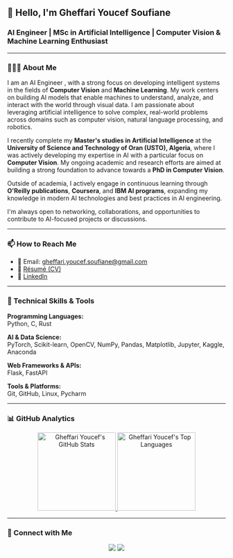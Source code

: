 ## 👋 Hello, I'm Gheffari Youcef Soufiane  
### AI Engineer | MSc in Artificial Intelligence | Computer Vision & Machine Learning Enthusiast

---

### 👨🏻‍💻 About Me

I am an AI Engineer , with a strong focus on developing intelligent systems in the fields of **Computer Vision** and **Machine Learning**. My work centers on building AI models that enable machines to understand, analyze, and interact with the world through visual data. I am passionate about leveraging artificial intelligence to solve complex, real-world problems across domains such as computer vision, natural language processing, and robotics.

I recently complete my **Master's studies in Artificial Intelligence** at the **University of Science and Technology of Oran (USTO), Algeria**, where I was actively developing my expertise in AI with a particular focus on **Computer Vision**. My ongoing academic and research efforts are aimed at building a strong foundation to advance towards a **PhD in Computer Vision**.

Outside of academia, I actively engage in continuous learning through **O'Reilly publications**, **Coursera**, and **IBM AI programs**, expanding my knowledge in modern AI technologies and best practices in AI engineering.

I'm always open to networking, collaborations, and opportunities to contribute to AI-focused projects or discussions.

---

### 📫 How to Reach Me
- 📧 Email: [gheffari.youcef.soufiane@gmail.com](mailto:gheffari.youcef.soufiane@gmail.com)  
- 📄 [Résumé (CV)](https://github.com/youcefgheffari3/portfolio/raw/master/Gheffari_Youcef_Resume.pdf)
- 🤝 [LinkedIn](https://linkedin.com/in/gheffari-youcef-soufiane-05947522a)  

---

### 🔧 Technical Skills & Tools

**Programming Languages:**  
Python, C, Rust

**AI & Data Science:**  
PyTorch, Scikit-learn, OpenCV, NumPy, Pandas, Matplotlib, Jupyter, Kaggle, Anaconda

**Web Frameworks & APIs:**  
Flask, FastAPI  

**Tools & Platforms:**  
Git, GitHub, Linux, Pycharm  

---

### 📊 GitHub Analytics

<p align="center">
<a href="https://github.com/youcefgheffari3">
  <img height="180em" src="https://github-readme-stats.vercel.app/api?username=youcefgheffari3&show_icons=true&theme=vue-dark&count_private=true" alt="Gheffari Youcef's GitHub Stats" />
  <img height="180em" src="https://github-readme-stats.vercel.app/api/top-langs/?username=youcefgheffari3&theme=vue-dark&layout=compact" alt="Gheffari Youcef's Top Languages" />
</a>
</p>

---

### 🤝 Connect with Me

<p align="center">
<a href="https://linkedin.com/in/gheffari-youcef-soufiane-05947522a"><img src="https://img.shields.io/badge/-Gheffari%20Youcef-0077B5?style=flat&logo=Linkedin&logoColor=white"/></a>
<a href="mailto:gheffari.youcef.soufiane@gmail.com"><img src="https://img.shields.io/badge/-gheffari.youcef.soufiane@gmail.com-D14836?style=flat&logo=Gmail&logoColor=white"/></a>
</p>
